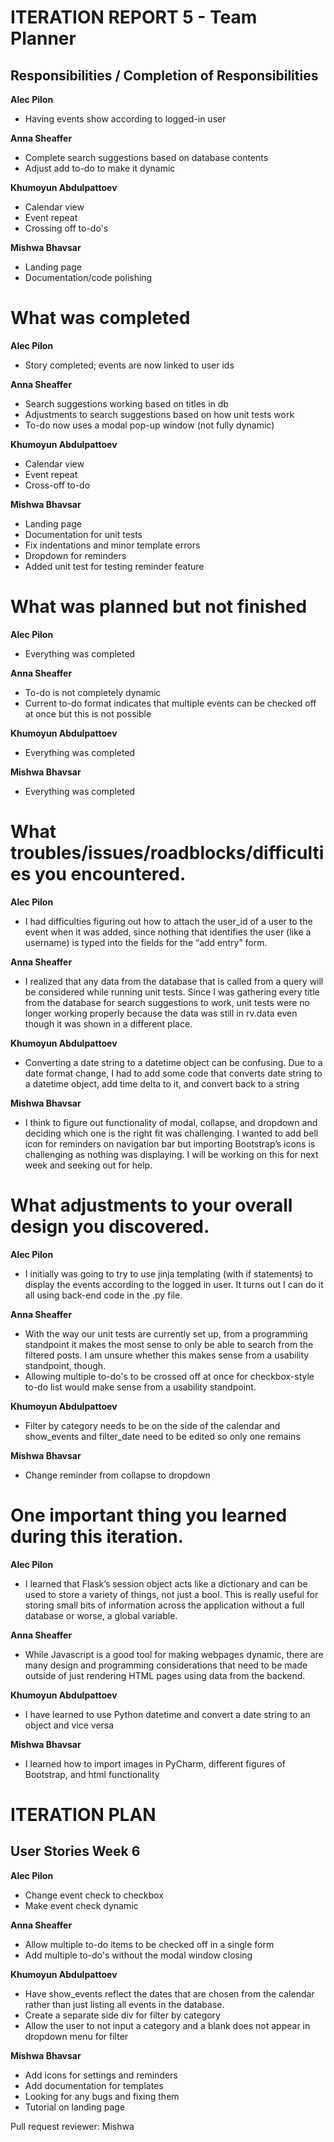 # ITERATION REPORT 5 - Team Planner

## Responsibilities / Completion of Responsibilities
**Alec Pilon**
- Having events show according to logged-in user

**Anna Sheaffer**
- Complete search suggestions based on database contents
- Adjust add to-do to make it dynamic

**Khumoyun Abdulpattoev**
- Calendar view
- Event repeat
- Crossing off to-do's

**Mishwa Bhavsar**
- Landing page
- Documentation/code polishing

# What was completed
**Alec Pilon**
- Story completed; events are now linked to user ids

**Anna Sheaffer**
- Search suggestions working based on titles in db
- Adjustments to search suggestions based on how unit tests work
- To-do now uses a modal pop-up window (not fully dynamic)

**Khumoyun Abdulpattoev**
- Calendar view
- Event repeat
- Cross-off to-do

**Mishwa Bhavsar**
- Landing page
- Documentation for unit tests
- Fix indentations and minor template errors
- Dropdown for reminders
- Added unit test for testing reminder feature

# What was planned but not finished
**Alec Pilon**
- Everything was completed

**Anna Sheaffer**
- To-do is not completely dynamic
- Current to-do format indicates that multiple events can be checked off at once but this is not possible

**Khumoyun Abdulpattoev**
- Everything was completed

**Mishwa Bhavsar**
- Everything was completed

# What troubles/issues/roadblocks/difficulties you encountered.
**Alec Pilon**
- I had difficulties figuring out how to attach the user_id of a user to the event when it was added, since nothing that identifies the user (like a username) is typed into the fields for the “add entry” form.

**Anna Sheaffer**
- I realized that any data from the database that is called from a query will be considered while running unit tests. Since I was gathering every title from the database for search suggestions to work, unit tests were no longer working properly because the data was still in rv.data even though it was shown in a different place.

**Khumoyun Abdulpattoev**
- Converting a date string to a datetime object can be confusing. Due to a date format change, I had to add some code that converts date string to a datetime object, add time delta to it, and convert back to a string 

**Mishwa Bhavsar**
- I think to figure out functionality of modal, collapse, and dropdown and deciding which one is the right fit was challenging. I wanted to add bell icon for reminders on navigation bar but importing Bootstrap’s icons is challenging as nothing was displaying. I will be working on this for next week and seeking out for help. 

# What adjustments to your overall design you discovered.
**Alec Pilon**
- I initially was going to try to use jinja templating (with if statements) to display the events according to the logged in user. It turns out I can do it all using back-end code in the .py file. 

**Anna Sheaffer**
-  With the way our unit tests are currently set up, from a programming standpoint it makes the most sense to only be able to search from the filtered posts. I am unsure whether this makes sense from a usability standpoint, though.
- Allowing multiple to-do's to be crossed off at once for checkbox-style to-do list would make sense from a usability standpoint.

**Khumoyun Abdulpattoev**
- Filter by category needs to be on the side of the calendar and show_events and filter_date need to be edited so only one remains

**Mishwa Bhavsar**
- Change reminder from collapse to dropdown

# One important thing you learned during this iteration.
**Alec Pilon**
- I learned that Flask’s session object acts like a dictionary and can be used to store a variety of things, not just a bool. This is really useful for storing small bits of information across the application without a full database or worse, a global variable. 

**Anna Sheaffer**
- While Javascript is a good tool for making webpages dynamic, there are many design and programming considerations that need to be made outside of just rendering HTML pages using data from the backend.

**Khumoyun Abdulpattoev**
- I have learned to use Python datetime and convert a date string to an object and vice versa

**Mishwa Bhavsar**
- I learned how to import images in PyCharm, different figures of Bootstrap, and html functionality 

# ITERATION PLAN

## User Stories Week 6
**Alec Pilon**
- Change event check to checkbox
- Make event check dynamic

**Anna Sheaffer**
- Allow multiple to-do items to be checked off in a single form
- Add multiple to-do's without the modal window closing

**Khumoyun Abdulpattoev**
- Have show_events reflect the dates that are chosen from the calendar rather than just listing all events in the database.
- Create a separate side div for filter by category
- Allow the user to not input a category and a blank does not appear in dropdown menu for filter

**Mishwa Bhavsar**
- Add icons for settings and reminders
- Add documentation for templates
- Looking for any bugs and fixing them
- Tutorial on landing page

Pull request reviewer: Mishwa